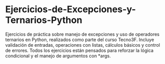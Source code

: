 # Ejercicios-de-Excepciones-y-Ternarios-Python
Ejercicios de práctica sobre manejo de excepciones y uso de operadores ternarios en Python, realizados como parte del curso Tecno3F. Incluye validación de entradas, operaciones con listas, cálculos básicos y control de errores. Todos los ejercicios están pensados para reforzar la lógica condicional y el manejo de argumentos con *args.
